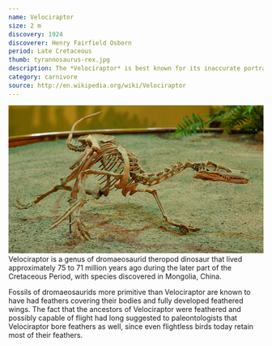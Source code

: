 ```yaml
---
name: Velociraptor
size: 2 m
discovery: 1924
discoverer: Henry Fairfield Osborn
period: Late Cretaceous
thumb: tyrannosaurus-rex.jpg
description: The *Velociraptor* is best known for its inaccurate portrayal in films including Jurassic Park
category: carnivore
source: http://en.wikipedia.org/wiki/Velociraptor
---
```


![Velociraptor skeleton](img/velociraptor-skeleton.jpg)
Velociraptor is a genus of dromaeosaurid theropod dinosaur that lived approximately 75 to 71 million years ago during the later part of the Cretaceous Period, with species discovered in Mongolia, China.

Fossils of dromaeosaurids more primitive than Velociraptor are known to have had feathers covering their bodies and fully developed feathered wings. The fact that the ancestors of Velociraptor were feathered and possibly capable of flight had long suggested to paleontologists that Velociraptor bore feathers as well, since even flightless birds today retain most of their feathers.
